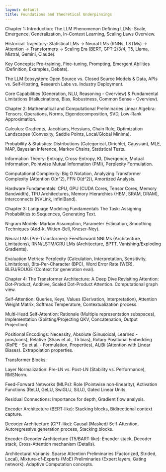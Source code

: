 ```yaml
---
layout: default
title: Foundations and Theoretical Underpinnings
---
```


Chapter 1: Introduction: The LLM Phenomenon
Defining LLMs: Scale, Emergence, Generalization, In-Context Learning, Scaling Laws Overview.

Historical Trajectory: Statistical LMs -> Neural LMs (RNNs, LSTMs) -> Attention -> Transformers -> Scaling Era (BERT, GPT-2/3/4, T5, Llama, Mistral, Gemini, Claude).

Key Concepts: Pre-training, Fine-tuning, Prompting, Emergent Abilities (Definition, Examples, Debate).

The LLM Ecosystem: Open Source vs. Closed Source Models & Data, APIs vs. Self-Hosting, Research Labs vs. Industry Deployment.

Core Capabilities (Generation, NLU, Reasoning - Overview) & Fundamental Limitations (Hallucinations, Bias, Robustness, Common Sense - Overview).

Chapter 2: Mathematical and Computational Preliminaries
Linear Algebra: Tensors, Operations, Norms, Eigendecomposition, SVD, Low-Rank Approximation.

Calculus: Gradients, Jacobians, Hessians, Chain Rule, Optimization Landscapes (Convexity, Saddle Points, Local/Global Minima).

Probability & Statistics: Distributions (Categorical, Dirichlet, Gaussian), MLE, MAP, Bayesian Inference, Markov Chains, Statistical Tests.

Information Theory: Entropy, Cross-Entropy, KL Divergence, Mutual Information, Pointwise Mutual Information (PMI), Perplexity Formulation.

Computational Complexity: Big O Notation, Analyzing Transformer Complexity (Attention O(n^2), FFN O(d^2)), Amortized Analysis.

Hardware Fundamentals: CPU, GPU (CUDA Cores, Tensor Cores, Memory Bandwidth), TPU Architectures, Memory Hierarchies (HBM, SRAM, DRAM), Interconnects (NVLink, InfiniBand).

Chapter 3: Language Modeling Fundamentals
The Task: Assigning Probabilities to Sequences, Generating Text.

N-gram Models: Markov Assumption, Parameter Estimation, Smoothing Techniques (Add-k, Witten-Bell, Kneser-Ney).

Neural LMs (Pre-Transformer): Feedforward NNLMs (Architecture, Limitations), RNN/LSTM/GRU LMs (Architecture, BPTT, Vanishing/Exploding Gradients).

Evaluation Metrics: Perplexity (Calculation, Interpretation, Sensitivity, Limitations), Bits-Per-Character (BPC), Word Error Rate (WER), BLEU/ROUGE (Context for generation eval).

Chapter 4: The Transformer Architecture: A Deep Dive
Revisiting Attention: Dot-Product, Additive, Scaled Dot-Product Attention. Computational graph view.

Self-Attention: Queries, Keys, Values (Derivation, Interpretation), Attention Weight Matrix, Softmax Temperature, Contextualization process.

Multi-Head Self-Attention: Rationale (Multiple representation subspaces), Implementation (Splitting/Projecting QKV, Concatenation, Output Projection).

Positional Encodings: Necessity, Absolute (Sinusoidal, Learned - pros/cons), Relative (Shaw et al., T5 bias), Rotary Positional Embedding (RoPE - Su et al. - Formulation, Properties), ALiBi (Attention with Linear Biases). Extrapolation properties.

Transformer Blocks:

Layer Normalization: Pre-LN vs. Post-LN (Stability vs. Performance), RMSNorm.

Feed-Forward Networks (MLPs): Role (Pointwise non-linearity), Activation Functions (ReLU, GeLU, SwiGLU, SiLU), Gated Linear Units.

Residual Connections: Importance for depth, Gradient flow analysis.

Encoder Architecture (BERT-like): Stacking blocks, Bidirectional context capture.

Decoder Architecture (GPT-like): Causal (Masked) Self-Attention, Autoregressive generation process, Stacking blocks.

Encoder-Decoder Architecture (T5/BART-like): Encoder stack, Decoder stack, Cross-Attention mechanism (Details).

Architectural Variants: Sparse Attention Preliminaries (Factorized, Strided, Local), Mixture-of-Experts (MoE) Preliminaries (Expert layers, Gating network). Adaptive Computation concepts.
